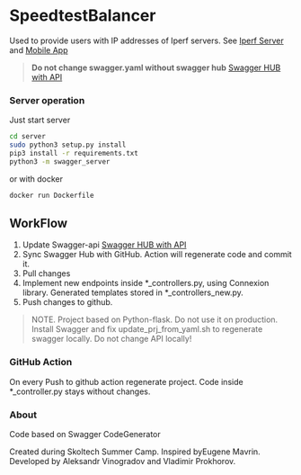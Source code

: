 # SpeedtestBalancer

Used to provide users with IP addresses of Iperf servers.
See [Iperf Server](https://github.com/SkoltechSummerCamp/SpeedtestService) and [Mobile App](https://github.com/SkoltechSummerCamp/SpeedtestApplication)

> __Do not change swagger.yaml without swagger hub__
[Swagger HUB with API](https://app.swaggerhub.com/apis/vsasha1305/Skoltech_OpenRAN_5G_Group_Balancer_API/0.0.1-oas3)


### Server operation 

Just start server

```bash
cd server
sudo python3 setup.py install 
pip3 install -r requirements.txt
python3 -m swagger_server
```

or with docker

```bash
docker run Dockerfile
```

## WorkFlow

1. Update Swagger-api
[Swagger HUB with API](https://app.swaggerhub.com/apis/vsasha1305/Skoltech_OpenRAN_5G_Group_Balancer_API/0.0.1-oas3)
2. Sync Swagger Hub with GitHub. Action will regenerate code and commit it.
3. Pull changes
4. Implement new endpoints inside *_controllers.py, using Connexion library. Generated templates stored in *_controllers_new.py.
5. Push changes to github. 

> NOTE. Project based on Python-flask. Do not use it on production.
> Install Swagger and fix update_prj_from_yaml.sh to regenerate swagger locally. Do not change API locally!

### GitHub Action

On every Push to github action regenerate project. Code inside *_controller.py stays without changes.

### About

Code based on Swagger CodeGenerator

Created during Skoltech Summer Camp. Inspired byEugene Mavrin.
Developed by Aleksandr Vinogradov and Vladimir Prokhorov.
